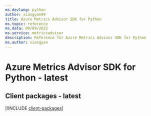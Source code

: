 ```yaml
---
ms.devlang: python
author: xiangyan99
title: Azure Metrics Advisor SDK for Python
ms.topic: reference
ms.data: 09/09/2022
ms.service: metricsadvisor
description: Reference for Azure Metrics Advisor SDK for Python
ms.author: xiangyan
---
```

# Azure Metrics Advisor SDK for Python - latest

## Client packages - latest
[!INCLUDE [client-packages](metrics-advisor-client-index.md)]
